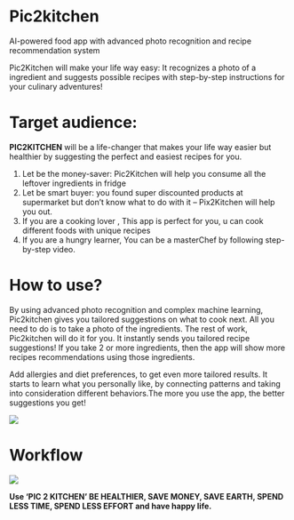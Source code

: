 # Pic2kitchen
AI-powered food app with advanced photo recognition and recipe recommendation system

Pic2Kitchen will make your life way easy: It recognizes a photo of a ingredient and suggests possible recipes with step-by-step instructions for your culinary adventures!


# Target audience:
**PIC2KITCHEN** will be a life-changer that makes your life way easier but healthier by suggesting the perfect and easiest recipes for you.

1.	Let be the money-saver: Pic2Kitchen will help you consume all the leftover ingredients in fridge 
2.	Let be smart buyer: you found super discounted products at supermarket but don’t know what to do with it – Pix2Kitchen will help you out. 
3.	If you are a cooking lover , This app is perfect for you, u can cook different foods with unique recipes  
4.	If you are a hungry learner, You can be a masterChef by following step-by-step video. 


# How to use? 
By using advanced photo recognition and complex machine learning, Pic2kitchen gives you tailored suggestions on what to cook next. All you need to do is to take a photo of the ingredients. The rest of work, Pic2kitchen will do it for you. It instantly sends you tailored recipe suggestions! If you take 2 or more ingredients, then the app will show more recipes recommendations using those ingredients.

Add allergies and diet preferences, to get even more tailored results. It starts to learn what you personally like, by connecting patterns and taking into consideration different behaviors.The more you use the app, the better suggestions you get!

![](https://i.imgur.com/GaMHvRr.jpg)

# Workflow

![](https://i.imgur.com/LFhnmsR.png)


**Use ‘PIC 2 KITCHEN’ BE HEALTHIER, SAVE MONEY, SAVE EARTH, SPEND LESS TIME, SPEND LESS EFFORT and have happy life.** 




